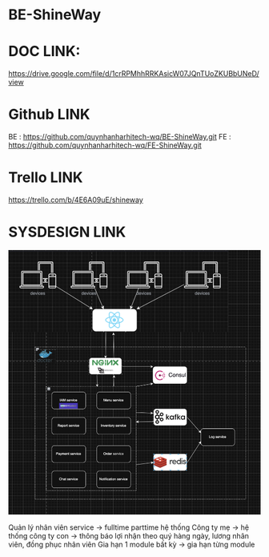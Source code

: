 # BE-ShineWay

# DOC LINK:
https://drive.google.com/file/d/1crRPMhhRRKAsicW07JQnTUoZKUBbUNeD/view

# Github LINK
BE : https://github.com/quynhanharhitech-wq/BE-ShineWay.git
FE : https://github.com/quynhanharhitech-wq/FE-ShineWay.git

# Trello LINK
https://trello.com/b/4E6A09uE/shineway

# SYSDESIGN LINK
![SYSDESIGN](image.png)

Quản lý nhân viên service -> fulltime parttime
hệ thống Công ty mẹ -> hệ thống công ty con -> thông báo lợi nhận theo quý hàng ngày, lương nhân viên, đồng phục nhân viên
Gia hạn 1 module bất kỳ -> gia hạn từng module

